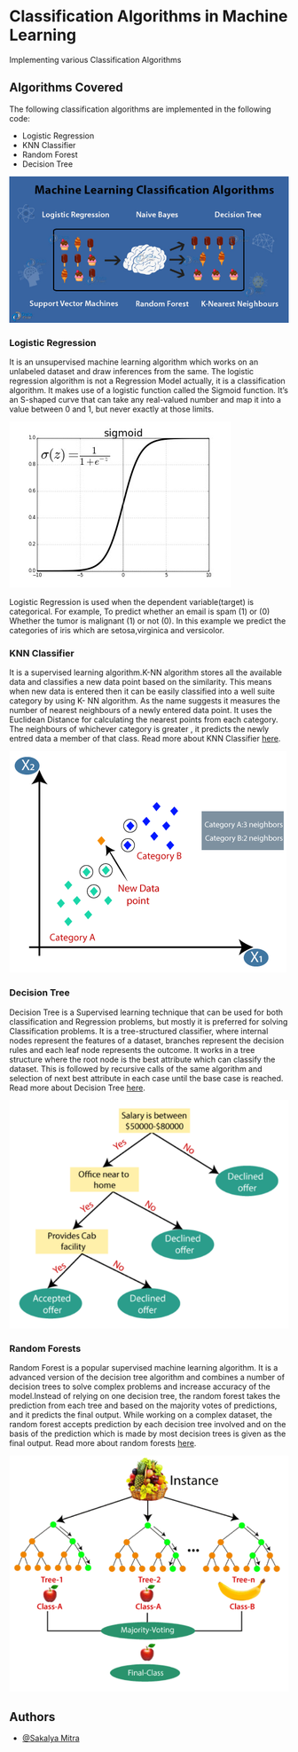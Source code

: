 
# Classification Algorithms in Machine Learning

Implementing various Classification Algorithms

## Algorithms Covered
The following classification algorithms are implemented in the following code:
- Logistic Regression
- KNN Classifier
- Random Forest
- Decision Tree


![Drag Racing](Machine-Learning-Classification-Algorithms.jpg)


### Logistic Regression
It is an unsupervised machine learning algorithm which works on an unlabeled dataset and draw inferences from the same. The logistic regression algorithm is not a Regression Model actually, it is a classification algorithm. It makes use of a logistic function called the Sigmoid function. It’s an S-shaped curve that can take any real-valued number and map it into a value between 0 and 1, but never exactly at those limits.


![Drag Racing](main-qimg-6b67bea3311c3429bfb34b6b1737fe0c.jpg)

Logistic Regression is used when the dependent variable(target) is categorical.
For example,
To predict whether an email is spam (1) or (0)
Whether the tumor is malignant (1) or not (0).
In this example we predict the categories of iris which are setosa,virginica and versicolor.

### KNN Classifier
It is a supervised learning algorithm.K-NN algorithm stores all the available data and classifies a new data point based on the similarity. This means when new data is entered then it can be easily classified into a well suite category by using K- NN algorithm. As the name suggests it measures the number of nearest neighbours of a newly entered data point. It uses the Euclidean Distance for calculating the nearest points from each category. The neighbours of whichever category is greater , it predicts the newly entred data a member of that class. Read more about KNN Classifier 
[here](https://www.javatpoint.com/k-nearest-neighbor-algorithm-for-machine-learning).


![Drag Racing](k-nearest-neighbor-algorithm-for-machine-learning5.png)



### Decision Tree
Decision Tree is a Supervised learning technique that can be used for both classification and Regression problems, but mostly it is preferred for solving Classification problems. It is a tree-structured classifier, where internal nodes represent the features of a dataset, branches represent the decision rules and each leaf node represents the outcome. It works in a tree structure where the root node is the best attribute which can classify the dataset. This is followed by recursive calls of the same algorithm and selection of next best attribute in each case until the base case is reached. Read more about Decision Tree 
[here](https://www.javatpoint.com/machine-learning-decision-tree-classification-algorithm).


![Drag Racing](Capture.PNG)


### Random Forests
Random Forest is a popular supervised machine learning algorithm. It is a advanced version of the decision tree algorithm and combines a number of decision trees to solve complex problems and increase accuracy of the model.Instead of relying on one decision tree, the random forest takes the prediction from each tree and based on the majority votes of predictions, and it predicts the final output. While working on a complex dataset, the random forest accepts prediction by each decision tree involved and on the basis of the prediction which is made by most decision trees is given as the final output. Read more about random forests 
[here](https://www.javatpoint.com/machine-learning-random-forest-algorithm).


![Drag Racing](Capture1.PNG)


## Authors

- [@Sakalya Mitra](https://github.com/Sakalya100)

  
